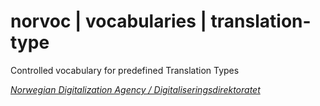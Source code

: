 # norvoc | vocabularies | translation-type

Controlled vocabulary for predefined Translation Types

[_Norwegian Digitalization Agency / Digitaliseringsdirektoratet_](https://digdir.no/)

